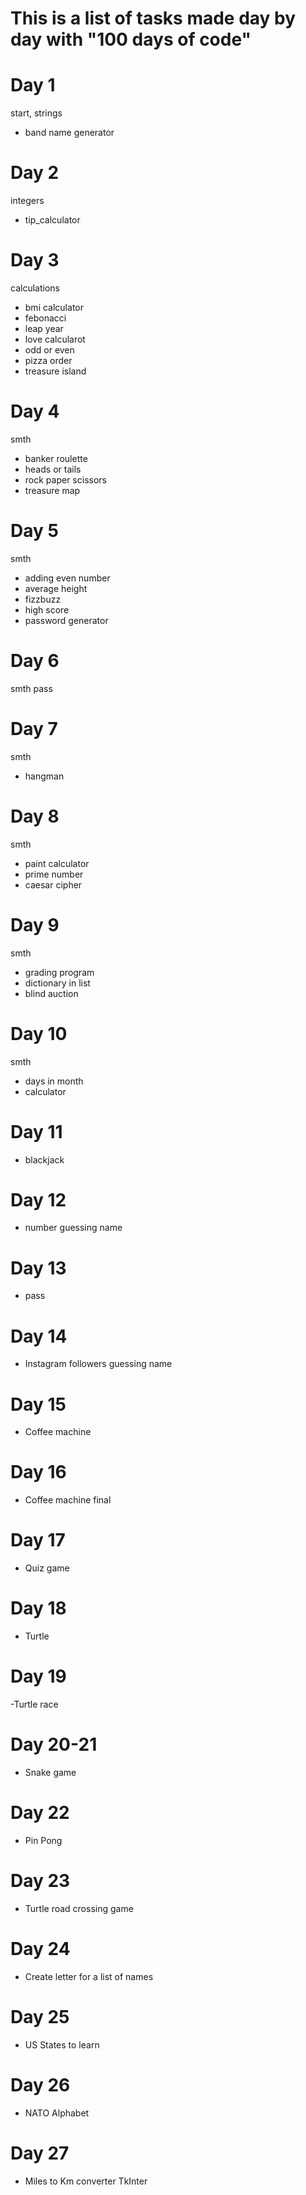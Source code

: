 # This is a list of tasks made day by day with "100 days of code"

# Day 1
start, strings
- band name generator

# Day 2
integers
- tip_calculator

# Day 3
calculations
- bmi calculator
- febonacci
- leap year
- love calcularot
- odd or even
- pizza order
- treasure island

# Day 4
smth
- banker roulette
- heads or tails
- rock paper scissors
- treasure map

# Day 5
smth
- adding even number
- average height
- fizzbuzz
- high score
- password generator

# Day 6
smth
pass

# Day 7
smth
- hangman

# Day 8
smth
- paint calculator
- prime number
- caesar cipher

# Day 9
smth
- grading program
- dictionary in list
- blind auction

# Day 10
smth
- days in month
- calculator

# Day 11
- blackjack

# Day 12
- number guessing name

# Day 13
- pass

# Day 14
- Instagram followers guessing name

# Day 15
- Coffee machine

# Day 16
- Coffee machine final

# Day 17
- Quiz game

# Day 18
- Turtle

# Day 19
-Turtle race

# Day 20-21
- Snake game 

# Day 22
- Pin Pong

# Day 23
- Turtle road crossing game

# Day 24
- Create letter for a list of names

# Day 25
- US States to learn

# Day 26
- NATO Alphabet

# Day 27
- Miles to Km converter TkInter